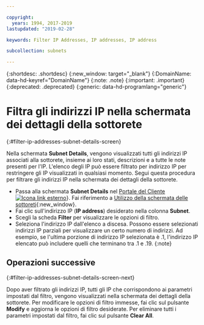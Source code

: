 ```yaml
---

copyright:
  years: 1994, 2017-2019
lastupdated: "2019-02-28"

keywords: Filter IP Addresses, IP addresses, IP address

subcollection: subnets

---
```


{:shortdesc: .shortdesc}
{:new_window: target="_blank"}
{:DomainName: data-hd-keyref="DomainName"}
{:note: .note}
{:important: .important}
{:deprecated: .deprecated}
{:generic: data-hd-programlang="generic"}

# Filtra gli indirizzi IP nella schermata dei dettagli della sottorete
{:#filter-ip-addresses-subnet-details-screen}

Nella schermata **Subnet Details**, vengono visualizzati tutti gli indirizzi IP associati alla sottorete, insieme ai loro stati, descrizioni e a tutte le note presenti per l'IP. L'elenco degli IP può essere filtrato per indirizzo IP per restringere gli IP visualizzati in qualsiasi momento. Segui questa procedura per filtrare gli indirizzi IP nella schermata dei dettagli della sottorete.

* Passa alla schermata **Subnet Details** nel [Portale del Cliente ![Icona link esterno](../../icons/launch-glyph.svg "Icona link esterno")](https://{DomainName}/)}. Fai riferimento a [Utilizzo della schermata delle sottoreti](/docs/infrastructure/subnets?topic=subnets-view-subnet-details){:new_window}.
* Fai clic sull'indirizzo IP (**IP address**) desiderato nella colonna **Subnet**.
* Scegli la scheda **Filter** per visualizzare le opzioni di filtro.
* Seleziona l'indirizzo IP dall'elenco a discesa.
  Possono essere selezionati indirizzi IP parziali per visualizzare un certo numero di indirizzi. Ad esempio, se l'ultima porzione di indirizzo IP selezionata è .1, l'indirizzo IP elencato può includere quelli che terminano tra .1 e .19.
  {:note}

## Operazioni successive
{:#filter-ip-addresses-subnet-details-screen-next}

Dopo aver filtrato gli indirizzi IP, tutti gli IP che corrispondono ai parametri impostati dal filtro, vengono visualizzati nella schermata dei dettagli della sottorete. Per modificare le opzioni di filtro immesse, fai clic sul pulsante **Modify** e aggiorna le opzioni di filtro desiderate. Per eliminare tutti i parametri impostati dal filtro, fai clic sul pulsante **Clear All**.
